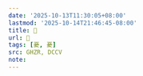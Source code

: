 ```yaml
---
date: '2025-10-13T11:30:05+08:00'
lastmod: '2025-10-14T21:46:45-08:00'
title: 󰤗
url: 󰤗
tags: [憂, 憂]
src: GHZR, DCCV
note:
---
```

